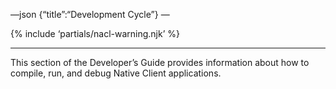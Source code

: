 —json {“title”:“Development Cycle”} —

{% include ‘partials/nacl-warning.njk’ %}

------------------------------------------------------------------------

This section of the Developer’s Guide provides information about how to compile, run, and debug Native Client applications.
